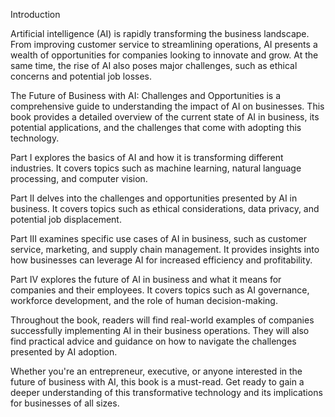 Introduction

Artificial intelligence (AI) is rapidly transforming the business landscape. From improving customer service to streamlining operations, AI presents a wealth of opportunities for companies looking to innovate and grow. At the same time, the rise of AI also poses major challenges, such as ethical concerns and potential job losses.

The Future of Business with AI: Challenges and Opportunities is a comprehensive guide to understanding the impact of AI on businesses. This book provides a detailed overview of the current state of AI in business, its potential applications, and the challenges that come with adopting this technology.

Part I explores the basics of AI and how it is transforming different industries. It covers topics such as machine learning, natural language processing, and computer vision.

Part II delves into the challenges and opportunities presented by AI in business. It covers topics such as ethical considerations, data privacy, and potential job displacement.

Part III examines specific use cases of AI in business, such as customer service, marketing, and supply chain management. It provides insights into how businesses can leverage AI for increased efficiency and profitability.

Part IV explores the future of AI in business and what it means for companies and their employees. It covers topics such as AI governance, workforce development, and the role of human decision-making.

Throughout the book, readers will find real-world examples of companies successfully implementing AI in their business operations. They will also find practical advice and guidance on how to navigate the challenges presented by AI adoption.

Whether you're an entrepreneur, executive, or anyone interested in the future of business with AI, this book is a must-read. Get ready to gain a deeper understanding of this transformative technology and its implications for businesses of all sizes.


